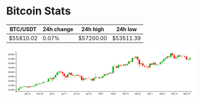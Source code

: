 # Bitcoin Stats

BTC/USDT|24h change|24h high|24h low|
|---|---|---|---|
|$55810.02|0.07%|$57200.00|$53511.39|

<img src="./chart.svg">
